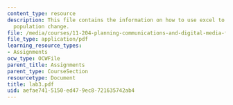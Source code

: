 ```yaml
---
content_type: resource
description: This file contains the information on how to use excel to understand
  population change.
file: /media/courses/11-204-planning-communications-and-digital-media-fall-2004/aefae7415150ed479ec8721635742ab4_lab3.pdf
file_type: application/pdf
learning_resource_types:
- Assignments
ocw_type: OCWFile
parent_title: Assignments
parent_type: CourseSection
resourcetype: Document
title: lab3.pdf
uid: aefae741-5150-ed47-9ec8-721635742ab4
---
```

